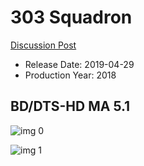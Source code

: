 # 303 Squadron

[Discussion Post](https://www.avsforum.com/threads/bass-eq-for-filtered-movies.2995212/post-58070870)

* Release Date: 2019-04-29
* Production Year: 2018

## BD/DTS-HD MA 5.1

![img 0](https://i.imgur.com/0orHkx2.jpg)

![img 1](https://i.imgur.com/5Rjh6gA.jpg)


